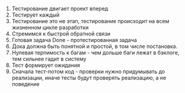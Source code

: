 1. Тестирование двигает проект вперед
2. Тестирует каждый
3. Тестирование это не этап, тестирование происходит на всем жизненном цикле разработки
4. Стремимся к быстрой обратной связи
5. Готовая задача Done - протестированная задача
6. Дока должна быть понятной и простой, в том числе постановка.
7. Нулевая терпимость к багам - чем дольше баги лежат в бэклоге, тем сильнее гадит в систему
8. Тест формирует ожидания
9. Сначала тест-потом код - проверки нужно придумывать до реализации, иначе тесты будут проверять реализацию, а не поведение 